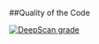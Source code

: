 ##Quality of the Code

[![DeepScan grade](https://deepscan.io/api/teams/20457/projects/23912/branches/730842/badge/grade.svg)](https://deepscan.io/dashboard#view=project&tid=20457&pid=23912&bid=730842)

